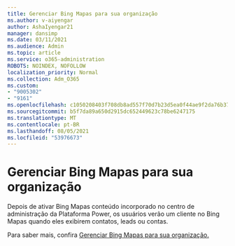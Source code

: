 ```yaml
---
title: Gerenciar Bing Mapas para sua organização
ms.author: v-aiyengar
author: AshaIyengar21
manager: dansimp
ms.date: 03/11/2021
ms.audience: Admin
ms.topic: article
ms.service: o365-administration
ROBOTS: NOINDEX, NOFOLLOW
localization_priority: Normal
ms.collection: Adm_O365
ms.custom:
- "9005302"
- "9161"
ms.openlocfilehash: c1050208403f708db8ad557f70d7b23d5ea0f44ae9f2da76b37ead2b9b90436e
ms.sourcegitcommit: b5f7da89a650d2915dc652449623c78be6247175
ms.translationtype: MT
ms.contentlocale: pt-BR
ms.lasthandoff: 08/05/2021
ms.locfileid: "53976673"
---
```

# <a name="manage-bing-maps-for-your-organization"></a>Gerenciar Bing Mapas para sua organização

Depois de ativar Bing Mapas conteúdo  incorporado no centro de administração da Plataforma Power, os usuários verão um cliente no Bing Mapas quando eles exibirem contatos, leads ou contas.

Para saber mais, confira [Gerenciar Bing Mapas para sua organização.](https://go.microsoft.com/fwlink/?linkid=2152757)